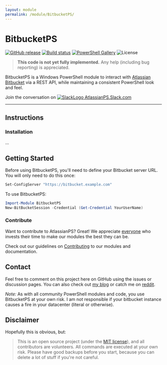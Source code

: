 ```yaml
---
layout: module
permalink: /module/BitbucketPS/
---
```


# BitbucketPS

[![GitHub release](https://img.shields.io/github/release/AtlassianPS/BitbucketPS.svg)](https://github.com/AtlassianPS/BitbucketPS/releases/latest) [![Build status](https://ci.appveyor.com/api/projects/status/viulo95g362l6vym/branch/master?svg=true)](https://ci.appveyor.com/project/AtlassianPS/BitbucketPS/branch/master) [![PowerShell Gallery](https://img.shields.io/powershellgallery/dt/BitbucketPS.svg)](https://www.powershellgallery.com/packages/BitbucketPS) ![License](https://img.shields.io/badge/license-MIT-blue.svg)

> **This code is not yet fully implemented.** Any help (including bug reporting) is appreciated.

BitbucketPS is a Windows PowerShell module to interact with [Atlassian Bitbucket](https://www.atlassian.com/software/bitbucket) via a REST API, while maintaining a consistent PowerShell look and feel.

Join the conversation on [![SlackLogo][] AtlassianPS.Slack.com](https://atlassianps.org/slack)

[SlackLogo]: https://atlassianps.org/assets/img/Slack_Mark_Web_28x28.png
<!--more-->

---

## Instructions

### Installation

...
## Getting Started

Before using BitbucketPS, you'll need to define your Bitbucket server URL.  You will only need to do this once:

```powershell
Set-ConfigServer "https://bitbucket.example.com"
```

To use BitbucketPS:

```powershell
Import-Module BitbucketPS
New-BitBucketSession -Credential (Get-Credential YourUserName)
```

### Contribute

Want to contribute to AtlassianPS? Great!
We appreciate [everyone](https://atlassianps.org/#people) who invests their time to make our modules the best they can be.

Check out our guidelines on [Contributing](https://atlassianps.org/docs/Contributing.html) to our modules and documentation.

## Contact

Feel free to comment on this project here on GitHub using the issues or discussion pages.  You can also check out [my blog](http://beaudry.io) or catch me on [reddit](https://www.reddit.com/u/crossbeau).

*Note:* As with all community PowerShell modules and code, you use BitbucketPS at your own risk.  I am not responsible if your bitbucket instance causes a fire in your datacenter (literal or otherwise).

## Disclaimer

Hopefully this is obvious, but:
> This is an open source project (under the [MIT license]), and all contributors are volunteers. All commands are executed at your own risk. Please have good backups before you start, because you can delete a lot of stuff if you're not careful.

  [PowerShell Gallery]: <https://www.powershellgallery.com/>
  [Source Code]: <https://github.com/AtlassianPS/BitbucketPS>
  [Latest Release]: <https://github.com/AtlassianPS/BitbucketPS/releases/latest>
  [Submit an Issue]: <https://github.com/AtlassianPS/BitbucketPS/issues/new>
  [MIT license]: <https://github.com/AtlassianPS/BitbucketPS/blob/master/LICENSE>
